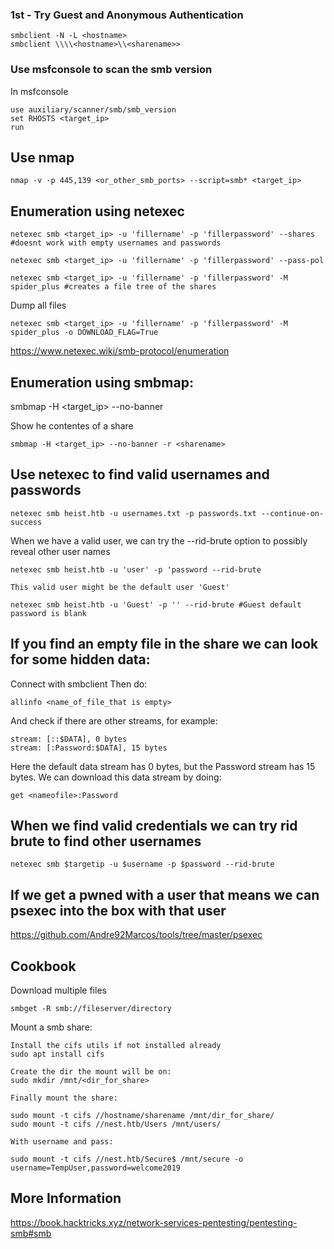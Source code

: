 ### 1st - Try Guest and Anonymous Authentication

	smbclient -N -L <hostname>
	smbclient \\\\<hostname>\\<sharename>>

### Use msfconsole to scan the smb version

In msfconsole

	use auxiliary/scanner/smb/smb_version
	set RHOSTS <target_ip>
	run

## Use nmap

	nmap -v -p 445,139 <or_other_smb_ports> --script=smb* <target_ip>

## Enumeration using netexec

	netexec smb <target_ip> -u 'fillername' -p 'fillerpassword' --shares #doesnt work with empty usernames and passwords

	netexec smb <target_ip> -u 'fillername' -p 'fillerpassword' --pass-pol

	netexec smb <target_ip> -u 'fillername' -p 'fillerpassword' -M spider_plus #creates a file tree of the shares

Dump all files

	netexec smb <target_ip> -u 'fillername' -p 'fillerpassword' -M spider_plus -o DOWNLOAD_FLAG=True

https://www.netexec.wiki/smb-protocol/enumeration

## Enumeration using smbmap:

smbmap -H <target_ip> --no-banner

Show he contentes of a share

	smbmap -H <target_ip> --no-banner -r <sharename>



## Use netexec to find valid usernames and passwords

	netexec smb heist.htb -u usernames.txt -p passwords.txt --continue-on-success

When we have a valid user, we can try the --rid-brute option to possibly reveal other user names

	netexec smb heist.htb -u 'user' -p 'password --rid-brute

	This valid user might be the default user 'Guest'

	netexec smb heist.htb -u 'Guest' -p '' --rid-brute #Guest default password is blank

## If you find an empty file in the share we can look for some hidden data:

Connect with smbclient
Then do:

	allinfo <name_of_file_that is empty>

And check if there are other streams, for example:

	stream: [::$DATA], 0 bytes
	stream: [:Password:$DATA], 15 bytes

Here the default data stream has 0 bytes, but the Password stream has 15 bytes.
We can download this data stream by doing:

	get <nameofile>:Password

## When we find valid credentials we can try rid brute to find other usernames

	netexec smb $targetip -u $username -p $password --rid-brute


## If we get a pwned with a user that means we can psexec into the box with that user

https://github.com/Andre92Marcos/tools/tree/master/psexec


## Cookbook

Download multiple files

	smbget -R smb://fileserver/directory

Mount a smb share:

	Install the cifs utils if not installed already
	sudo apt install cifs

	Create the dir the mount will be on:
	sudo mkdir /mnt/<dir_for_share>

	Finally mount the share:

	sudo mount -t cifs //hostname/sharename /mnt/dir_for_share/
	sudo mount -t cifs //nest.htb/Users /mnt/users/

	With username and pass:

	sudo mount -t cifs //nest.htb/Secure$ /mnt/secure -o username=TempUser,password=welcome2019

## More Information

https://book.hacktricks.xyz/network-services-pentesting/pentesting-smb#smb